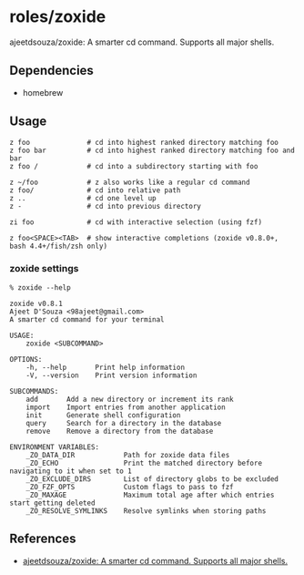 # roles/zoxide
ajeetdsouza/zoxide: A smarter cd command. Supports all major shells.



## Dependencies
- homebrew



## Usage
```
z foo              # cd into highest ranked directory matching foo
z foo bar          # cd into highest ranked directory matching foo and bar
z foo /            # cd into a subdirectory starting with foo

z ~/foo            # z also works like a regular cd command
z foo/             # cd into relative path
z ..               # cd one level up
z -                # cd into previous directory

zi foo             # cd with interactive selection (using fzf)

z foo<SPACE><TAB>  # show interactive completions (zoxide v0.8.0+, bash 4.4+/fish/zsh only)
```


### zoxide settings
```
% zoxide --help

zoxide v0.8.1
Ajeet D'Souza <98ajeet@gmail.com>
A smarter cd command for your terminal

USAGE:
    zoxide <SUBCOMMAND>

OPTIONS:
    -h, --help       Print help information
    -V, --version    Print version information

SUBCOMMANDS:
    add       Add a new directory or increment its rank
    import    Import entries from another application
    init      Generate shell configuration
    query     Search for a directory in the database
    remove    Remove a directory from the database

ENVIRONMENT VARIABLES:
    _ZO_DATA_DIR            Path for zoxide data files
    _ZO_ECHO                Print the matched directory before navigating to it when set to 1
    _ZO_EXCLUDE_DIRS        List of directory globs to be excluded
    _ZO_FZF_OPTS            Custom flags to pass to fzf
    _ZO_MAXAGE              Maximum total age after which entries start getting deleted
    _ZO_RESOLVE_SYMLINKS    Resolve symlinks when storing paths
```



## References
- [ajeetdsouza/zoxide: A smarter cd command. Supports all major shells.](https://github.com/ajeetdsouza/zoxide)

